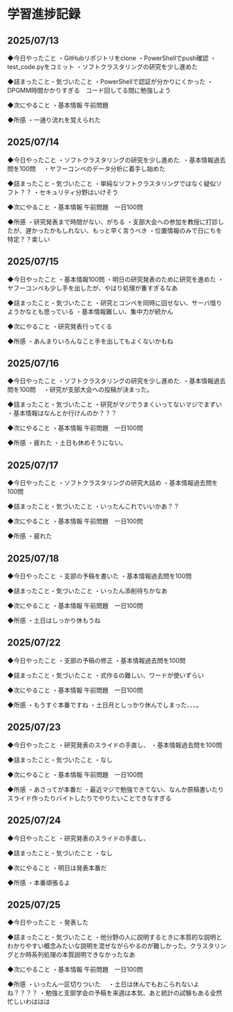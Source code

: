 # 学習進捗記録

## 2025/07/13

◆今日やったこと
・GitHubリポジトリをclone
・PowerShellでpush確認
・test_code.pyをコミット
・ソフトクラスタリングの研究を少し進めた

◆詰まったこと・気づいたこと
・PowerShellで認証が分かりにくかった
・DPGMM時間かかりすぎる　コード回してる間に勉強しよう

◆次にやること
・基本情報 午前問題

◆所感
・一通り流れを覚えられた

## 2025/07/14

◆今日やったこと
・ソフトクラスタリングの研究を少し進めた.
・基本情報過去問を100問　
・ヤフーコンペのデータ分析に着手し始めた

◆詰まったこと・気づいたこと
・単純なソフトクラスタリングではなく疑似ソフト？？
・セキュリティ分野はいけそう

◆次にやること
・基本情報 午前問題　一日100問

◆所感
・研究発表まで時間がない、がちる
・支部大会への参加を教授に打診したが、遅かったかもしれない、もっと早く言うべき
・位置情報のみで日にちを特定？？楽しい

## 2025/07/15

◆今日やったこと
・基本情報100問
・明日の研究発表のために研究を進めた
・ヤフーコンペも少し手を出したが、やはり処理が重すぎるなあ

◆詰まったこと・気づいたこと
・研究とコンペを同時に回せない、サーバ借りようかなとも思っている
・基本情報難しい、集中力が続かん

◆次にやること
・研究発表行ってくる

◆所感
・あんまりいろんなこと手を出してもよくないかもね

## 2025/07/16

◆今日やったこと
・ソフトクラスタリングの研究を少し進めた.
・基本情報過去問を100問　
・研究が支部大会への投稿が決まった。

◆詰まったこと・気づいたこと
・研究がマジでうまくいってないマジでまずい
・基本情報はなんとか行けんのか？？？

◆次にやること
・基本情報 午前問題　一日100問

◆所感
・疲れた
・土日も休めそうにない。

## 2025/07/17

◆今日やったこと
・ソフトクラスタリングの研究大詰め
・基本情報過去問を100問　


◆詰まったこと・気づいたこと
・いったんこれでいいかあ？？

◆次にやること
・基本情報 午前問題　一日100問

◆所感
・疲れた
## 2025/07/18

◆今日やったこと
・支部の予稿を書いた
・基本情報過去問を100問　

◆詰まったこと・気づいたこと
・いったん添削待ちかなあ

◆次にやること
・基本情報 午前問題　一日100問

◆所感
・土日はしっかり休もうね

## 2025/07/22

◆今日やったこと
・支部の予稿の修正
・基本情報過去問を100問　

◆詰まったこと・気づいたこと
・式作るの難しい、ワードが使いずらい

◆次にやること
・基本情報 午前問題　一日100問

◆所感
・もうすぐ本番ですね
・土日月としっかり休んでしまった、、、。

## 2025/07/23

◆今日やったこと
・研究発表のスライドの手直し、
・基本情報過去問を100問　

◆詰まったこと・気づいたこと
・なし

◆次にやること
・基本情報 午前問題　一日100問

◆所感
・あさってが本番だ
・最近マジで勉強できてない、なんか原稿書いたりスライド作ったりバイトしたりでやりたいことできなすぎる　
## 2025/07/24

◆今日やったこと
・研究発表のスライドの手直し、

◆詰まったこと・気づいたこと
・なし

◆次にやること
・明日は発表本番だ

◆所感
・本番頑張るよ


## 2025/07/25

◆今日やったこと
・発表した

◆詰まったこと・気づいたこと
・他分野の人に説明するときに本質的な説明とわかりやすい概念みたいな説明を混ぜながらやるのが難しかった。クラスタリングとか時系列処理の本質説明できなかったなあ


◆次にやること
・基本情報 午前問題　一日100問

◆所感
・いったん一区切りついた　
・土日は休んでもおこられないよね？？？？
・勉強と支部学会の予稿を来週は本気、あと統計の試験もある全然忙しいわははは


